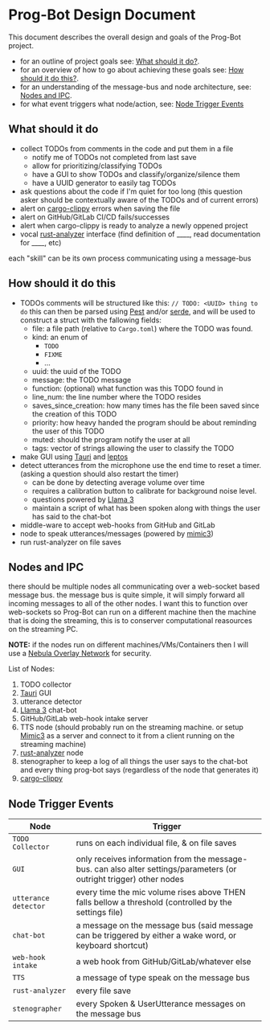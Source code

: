 # Prog-Bot Design Document

This document describes the overall design and goals of the Prog-Bot project.

- for an outline of project goals see: [What should it do?](#What-should-it-do).
- for an overview of how to go about achieving these goals see: [How should it do this?](#How-should-it-do-this).
- for an understanding of the message-bus and node architecture, see: [Nodes and IPC](#Nodes-and-IPC).
- for what event triggers what node/action, see: [Node Trigger Events](#Node-Trigger-Events)

## What should it do

- collect TODOs from comments in the code and put them in a file
	- notify me of TODOs not completed from last save
	- allow for prioritizing/classifying TODOs
	- have a GUI to show TODOs and classify/organize/silence them
	- have a UUID generator to easily tag TODOs
- ask questions about the code if I'm quiet for too long (this question asker should be contextually aware of the TODOs and of current errors)
- alert on [cargo-clippy](https://doc.rust-lang.org/clippy/) errors when saving the file
- alert on GitHub/GitLab CI/CD fails/successes
- alert when cargo-clippy is ready to analyze a newly oppened project
- vocal [rust-analyzer](https://rust-analyzer.github.io/) interface (find definition of ____, read documentation for ____, etc)

each "skill" can be its own process communicating using a message-bus

## How should it do this

- TODOs comments will be structured like this: ```// TODO: <UUID> thing to do``` this can then be parsed using [Pest](https://docs.rs/pest/latest/pest/) and/or [serde](https://docs.rs/serde/latest/serde/index.html), and will be used to construct a struct with the fallowing fields:
	- file: a file path (relative to `Cargo.toml`) where the TODO was found.
	- kind: an enum of
		- `TODO`
		- `FIXME`
		- ...
	- uuid: the uuid of the TODO
	- message: the TODO message
	- function: (optional) what function was this TODO found in
	- line_num: the line number where the TODO resides
	- saves_since_creation: how many times has the file been saved since the creation of this TODO
	- priority: how heavy handed the program should be about reminding the user of this TODO
	- muted: should the program notify the user at all
	- tags: vector of strings allowing the user to classify the TODO
- make GUI using [Tauri](https://tauri.app/) and [leptos](https://book.leptos.dev/)
- detect utterances from the microphone use the end time to reset a timer. (asking a question should also restart the timer)
	- can be done by detecting average volume over time
	- requires a calibration button to calibrate for background noise level.
	- questions powered by [Llama 3](https://ollama.com/library/llama3)
	- maintain a script of what has been spoken along with things the user has said to the chat-bot
- middle-ware to accept web-hooks from GitHub and GitLab
- node to speak utterances/messages (powered by [mimic3](https://mycroft-ai.gitbook.io/docs/mycroft-technologies/mimic-tts/mimic-3))
- run rust-analyzer on file saves

## Nodes and IPC

there should be multiple nodes all communicating over a web-socket based message bus. the message bus is quite simple, it will simply forward all incoming messages to all of the other nodes. I want this to function over web-sockets so Prog-Bot can run on a different machine then the machine that is doing the streaming, this is to conserver computational reasources on the streaming PC.

**NOTE:** if the nodes run on different machines/VMs/Containers then I will use a [Nebula Overlay Network](https://nebula.defined.net/docs/) for security.

List of Nodes:
1. TODO collector
2. [Tauri](https://tauri.app/) GUI
3. utterance detector
4. [Llama 3](https://ollama.com/library/llama3) chat-bot
5. GitHub/GitLab web-hook intake server
6. TTS node (should probably run on the streaming machine. or setup [Mimic3](https://mycroft-ai.gitbook.io/docs/mycroft-technologies/mimic-tts/mimic-3) as a server and connect to it from a client running on the streaming machine)
7. [rust-analyzer](https://rust-analyzer.github.io/) node
8. stenographer to keep a log of all things the user says to the chat-bot and every thing prog-bot says (regardless of the node that generates it)
9. [cargo-clippy](https://doc.rust-lang.org/clippy/)

## Node Trigger Events

| **Node** | **Trigger** |
|----------|-------------|
| `TODO Collector` | runs on each individual file, & on file saves |
| `GUI` | only receives information from the message-bus. can also alter settings/parameters (or outright trigger) other nodes |
| `utterance detector` | every time the mic volume rises above THEN falls bellow a threshold (controlled by the settings file) |
| `chat-bot` | a message on the message bus (said message can be triggered by either a wake word, or keyboard shortcut) |
| `web-hook intake` | a web hook from GitHub/GitLab/whatever else |
| `TTS` | a message of type speak on the message bus |
| `rust-analyzer` | every file save |
| `stenographer` | every Spoken & UserUtterance messages on the message bus |

